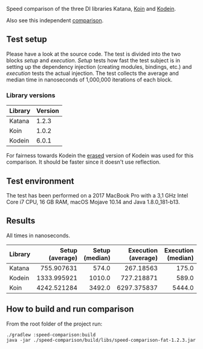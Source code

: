 Speed comparison of the three DI libraries Katana, [Koin](https://github.com/Ekito/koin) and [Kodein](https://github.com/Kodein-Framework/Kodein-DI).

Also see this independent [comparison](https://github.com/Sloy/android-dependency-injection-performance).

## Test setup

Please have a look at the source code. The test is divided into the two blocks *setup* and *execution*. *Setup* tests 
how fast the test subject is in setting up the dependency injection (creating modules, bindings, etc.) and *execution*
tests the actual injection. The test collects the average and median time in nanoseconds of 1,000,000 iterations of
each block.

### Library versions

| Library | Version |
| ------- | ------- |
| Katana  | 1.2.3   |
| Koin    | 1.0.2   |
| Kodein  | 6.0.1   |

For fairness towards Kodein the [erased](http://kodein.org/Kodein-DI/?6.0.1/getting-started#_flavour) version of Kodein
was used for this comparison. It should be faster since it doesn't use reflection.

## Test environment

The test has been performed on a 2017 MacBook Pro with a 3,1 GHz Intel Core i7 CPU, 16 GB RAM, macOS Mojave 10.14 and
Java 1.8.0_181-b13.

## Results

All times in nanoseconds.

| Library | Setup (average) | Setup (median) | Execution (average) | Execution (median) |
| ------- | ---------------:| --------------:| -------------------:| ------------------:|
| Katana  |      755.907631 |          574.0 |           267.18563 |              175.0 |
| Kodein  |     1333.995921 |         1010.0 |          727.218871 |              589.0 |
| Koin    |     4242.521284 |         3492.0 |         6297.375837 |             5444.0 |

## How to build and run comparison

From the root folder of the project run:

```
./gradlew :speed-comparison:build
java -jar ./speed-comparison/build/libs/speed-comparison-fat-1.2.3.jar
```
